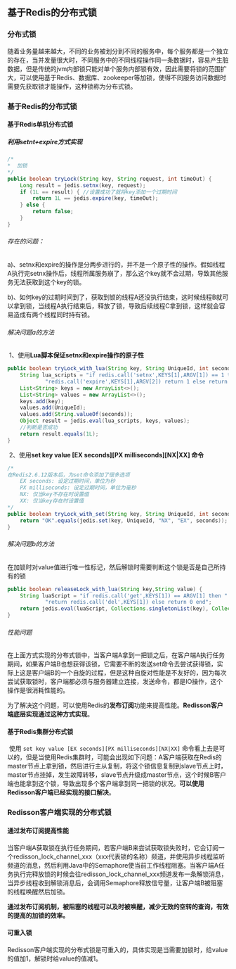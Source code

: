 ## 基于Redis的分布式锁

### 分布式锁

​	随着业务量越来越大，不同的业务被划分到不同的服务中，每个服务都是一个独立的存在，当并发量很大时，不同服务中的不同线程操作同一条数据时，容易产生脏数据，但是传统的jvm内部锁只能对单个服务内部锁有效，因此需要将锁的范围扩大，可以使用基于Redis、数据库、zookeeper等加锁，使得不同服务访问数据时需要先获取锁才能操作，这种锁称为分布式锁。

### 基于Redis的分布式锁

#### 基于Redis单机分布式锁

##### 利用setnt+expire方式实现

```java
/*
*  加锁
*/
public boolean tryLock(String key, String request, int timeOut) {
	Long result = jedis.setnx(key, request);
    if (1L == result) {	//设置成功了就将key添加一个过期时间
        return 1L == jedis.expire(key, timeOut);
    } else {
        return false;
    }
}
```

###### 存在的问题：

​	a)、setnx和expire的操作是分两步进行的，并不是一个原子性的操作。假如线程A执行完setnx操作后，线程所属服务崩了，那么这个key就不会过期，导致其他服务无法获取到这个key的锁。

​	b)、如何key的过期时间到了，获取到锁的线程A还没执行结束，这时候线程B就可以拿到锁，当线程A执行结束后，释放了锁，导致后续线程C拿到锁，这样就会容易造成有两个线程同时持有锁。

###### 解决问题a的方法

​	1、使用**Lua脚本保证setnx和expire操作的原子性**

```java
public boolean tryLock_with_lua(String key, String UniqueId, int seconds) {
    String lua_scripts = "if redis.call('setnx',KEYS[1],ARGV[1]) == 1 then" +
            "redis.call('expire',KEYS[1],ARGV[2]) return 1 else return 0 end";
    List<String> keys = new ArrayList<>();
    List<String> values = new ArrayList<>();
    keys.add(key);
    values.add(UniqueId);
    values.add(String.valueOf(seconds));
    Object result = jedis.eval(lua_scripts, keys, values);
    //判断是否成功
    return result.equals(1L);
}
```

​	2、使用**set key value [EX seconds][PX milliseconds][NX|XX] 命令**

```java
/*
在Redis2.6.12版本后，为set命令添加了很多选项
    EX seconds: 设定过期时间，单位为秒
    PX milliseconds: 设定过期时间，单位为毫秒
    NX: 仅当key不存在时设置值
    XX: 仅当key存在时设置值
*/
public boolean tryLock_with_set(String key, String UniqueId, int seconds) {
    return "OK".equals(jedis.set(key, UniqueId, "NX", "EX", seconds));
}
```

###### 解决问题b的方法

​	在加锁时对value值进行唯一性标记，然后解锁时需要判断这个锁是否是自己所持有的锁

```java
public boolean releaseLock_with_lua(String key,String value) {
    String luaScript = "if redis.call('get',KEYS[1]) == ARGV[1] then " +
            "return redis.call('del',KEYS[1]) else return 0 end";
    return jedis.eval(luaScript, Collections.singletonList(key), Collections.singletonList(value)).equals(1L);
}
```

###### 性能问题

​	在上面方式实现的分布式锁中，当客户端A拿到一把锁之后，在客户端A执行任务期间，如果客户端B也想获得该锁，它需要不断的发送set命令去尝试获得锁，实际上这是客户端B的一个自旋的过程，但是这种自旋对性能是不友好的，因为每次尝试获取锁时，客户端都必须与服务器建立连接，发送命令，都是IO操作，这个操作是很消耗性能的。

​	为了解决这个问题，可以使用Redis的**发布订阅**功能来提高性能。**Redisson客户端底层实现通过这种方式实现**。

#### 基于Redis集群分布式锁

​	使用 `set key value [EX seconds][PX milliseconds][NX|XX]` 命令看上去是可以的，但是当使用Redis集群时，可能会出现如下问题：A客户端获取在Redis的master节点上拿到锁，然后进行主从复制，将这个锁信息复制到slave节点上时，master节点挂掉，发生故障转移，slave节点升级成master节点，这个时候B客户端也能拿到这个锁，导致出现多个客户端拿到同一把锁的状况。**可以使用Redisson客户端已经实现的接口解决**。

### Redisson客户端实现的分布式锁

#### 通过发布订阅提高性能

​	当客户端A获取锁在执行任务期间，若客户端B来尝试获取锁失败时，它会订阅一个redisson_lock_channel_xxx（xxx代表锁的名称）频道，并使用异步线程监听频道的消息，然后利用Java中的Semaphore使当前工作线程阻塞。当客户端A任务执行完释放锁的时候会往redisson_lock_channel_xxx频道发布一条解锁消息，当异步线程收到解锁消息后，会调用Semaphore释放信号量，让客户端B被阻塞的线程唤醒然后加锁。

​	 **通过发布订阅机制，被阻塞的线程可以及时被唤醒，减少无效的空转的查询，有效的提高的加锁的效率。** 

#### 可重入锁

​	Redisson客户端实现的分布式锁是可重入的，具体实现是当需要加锁时，给value的值加1，解锁时给value的值减1。

​	